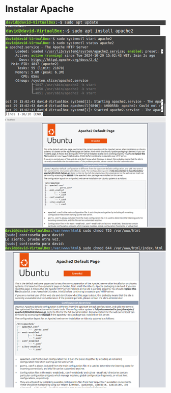 # Instalar Apache

<img src="./tarea1/1.png">
<img src="./tarea1/2.png">
<img src="./tarea1/3.png">
<img src="./tarea1/4.png">
<img src="./tarea1/5.png">
<img src="./tarea1/6.png">
 




